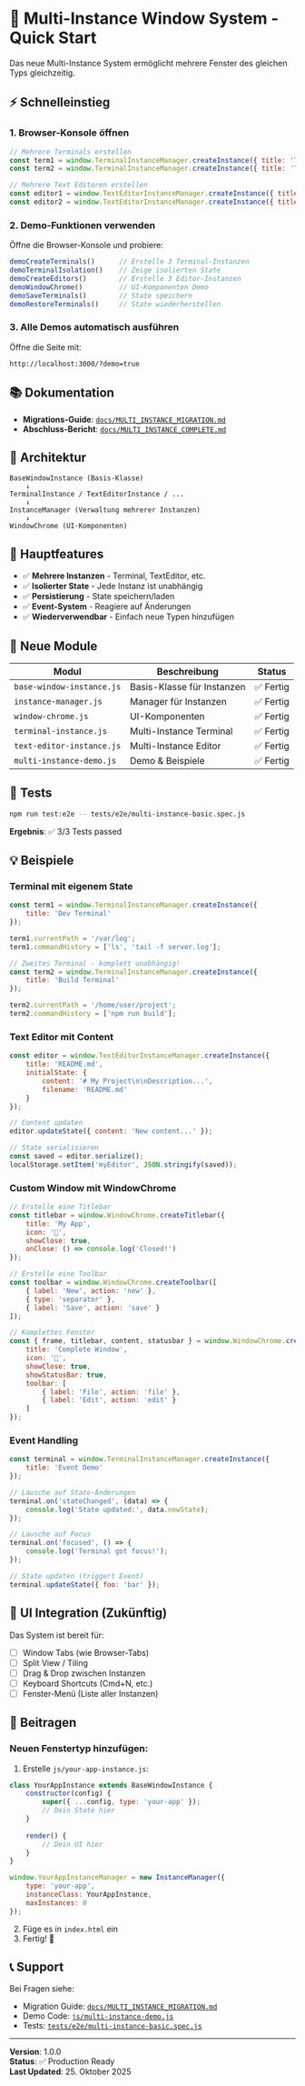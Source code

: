 # 🚀 Multi-Instance Window System - Quick Start

Das neue Multi-Instance System ermöglicht mehrere Fenster des gleichen Typs gleichzeitig.

## ⚡ Schnelleinstieg

### 1. Browser-Konsole öffnen

```javascript
// Mehrere Terminals erstellen
const term1 = window.TerminalInstanceManager.createInstance({ title: 'Terminal 1' });
const term2 = window.TerminalInstanceManager.createInstance({ title: 'Terminal 2' });

// Mehrere Text Editoren erstellen
const editor1 = window.TextEditorInstanceManager.createInstance({ title: 'Document 1' });
const editor2 = window.TextEditorInstanceManager.createInstance({ title: 'Document 2' });
```

### 2. Demo-Funktionen verwenden

Öffne die Browser-Konsole und probiere:

```javascript
demoCreateTerminals()      // Erstelle 3 Terminal-Instanzen
demoTerminalIsolation()    // Zeige isolierten State
demoCreateEditors()        // Erstelle 3 Editor-Instanzen
demoWindowChrome()         // UI-Komponenten Demo
demoSaveTerminals()        // State speichern
demoRestoreTerminals()     // State wiederherstellen
```

### 3. Alle Demos automatisch ausführen

Öffne die Seite mit:
```
http://localhost:3000/?demo=true
```

## 📚 Dokumentation

- **Migrations-Guide**: [`docs/MULTI_INSTANCE_MIGRATION.md`](./MULTI_INSTANCE_MIGRATION.md)
- **Abschluss-Bericht**: [`docs/MULTI_INSTANCE_COMPLETE.md`](./MULTI_INSTANCE_COMPLETE.md)

## 🧩 Architektur

```
BaseWindowInstance (Basis-Klasse)
    ↓
TerminalInstance / TextEditorInstance / ...
    ↓
InstanceManager (Verwaltung mehrerer Instanzen)
    ↓
WindowChrome (UI-Komponenten)
```

## 🎯 Hauptfeatures

- ✅ **Mehrere Instanzen** - Terminal, TextEditor, etc.
- ✅ **Isolierter State** - Jede Instanz ist unabhängig
- ✅ **Persistierung** - State speichern/laden
- ✅ **Event-System** - Reagiere auf Änderungen
- ✅ **Wiederverwendbar** - Einfach neue Typen hinzufügen

## 🔧 Neue Module

| Modul | Beschreibung | Status |
|-------|--------------|--------|
| `base-window-instance.js` | Basis-Klasse für Instanzen | ✅ Fertig |
| `instance-manager.js` | Manager für Instanzen | ✅ Fertig |
| `window-chrome.js` | UI-Komponenten | ✅ Fertig |
| `terminal-instance.js` | Multi-Instance Terminal | ✅ Fertig |
| `text-editor-instance.js` | Multi-Instance Editor | ✅ Fertig |
| `multi-instance-demo.js` | Demo & Beispiele | ✅ Fertig |

## 🧪 Tests

```bash
npm run test:e2e -- tests/e2e/multi-instance-basic.spec.js
```

**Ergebnis**: ✅ 3/3 Tests passed

## 💡 Beispiele

### Terminal mit eigenem State

```javascript
const term1 = window.TerminalInstanceManager.createInstance({ 
    title: 'Dev Terminal' 
});

term1.currentPath = '/var/log';
term1.commandHistory = ['ls', 'tail -f server.log'];

// Zweites Terminal - komplett unabhängig!
const term2 = window.TerminalInstanceManager.createInstance({ 
    title: 'Build Terminal' 
});

term2.currentPath = '/home/user/project';
term2.commandHistory = ['npm run build'];
```

### Text Editor mit Content

```javascript
const editor = window.TextEditorInstanceManager.createInstance({
    title: 'README.md',
    initialState: {
        content: '# My Project\n\nDescription...',
        filename: 'README.md'
    }
});

// Content updaten
editor.updateState({ content: 'New content...' });

// State serialisieren
const saved = editor.serialize();
localStorage.setItem('myEditor', JSON.stringify(saved));
```

### Custom Window mit WindowChrome

```javascript
// Erstelle eine Titlebar
const titlebar = window.WindowChrome.createTitlebar({
    title: 'My App',
    icon: '🚀',
    showClose: true,
    onClose: () => console.log('Closed!')
});

// Erstelle eine Toolbar
const toolbar = window.WindowChrome.createToolbar([
    { label: 'New', action: 'new' },
    { type: 'separator' },
    { label: 'Save', action: 'save' }
]);

// Komplettes Fenster
const { frame, titlebar, content, statusbar } = window.WindowChrome.createWindowFrame({
    title: 'Complete Window',
    icon: '📝',
    showClose: true,
    showStatusBar: true,
    toolbar: [
        { label: 'File', action: 'file' },
        { label: 'Edit', action: 'edit' }
    ]
});
```

### Event Handling

```javascript
const terminal = window.TerminalInstanceManager.createInstance({ 
    title: 'Event Demo' 
});

// Lausche auf State-Änderungen
terminal.on('stateChanged', (data) => {
    console.log('State updated:', data.newState);
});

// Lausche auf Focus
terminal.on('focused', () => {
    console.log('Terminal got focus!');
});

// State updaten (triggert Event)
terminal.updateState({ foo: 'bar' });
```

## 🎨 UI Integration (Zukünftig)

Das System ist bereit für:
- [ ] Window Tabs (wie Browser-Tabs)
- [ ] Split View / Tiling
- [ ] Drag & Drop zwischen Instanzen
- [ ] Keyboard Shortcuts (Cmd+N, etc.)
- [ ] Fenster-Menü (Liste aller Instanzen)

## 🤝 Beitragen

### Neuen Fenstertyp hinzufügen:

1. Erstelle `js/your-app-instance.js`:
```javascript
class YourAppInstance extends BaseWindowInstance {
    constructor(config) {
        super({ ...config, type: 'your-app' });
        // Dein State hier
    }
    
    render() {
        // Dein UI hier
    }
}

window.YourAppInstanceManager = new InstanceManager({
    type: 'your-app',
    instanceClass: YourAppInstance,
    maxInstances: 0
});
```

2. Füge es in `index.html` ein
3. Fertig! 🎉

## 📞 Support

Bei Fragen siehe:
- Migration Guide: [`docs/MULTI_INSTANCE_MIGRATION.md`](./MULTI_INSTANCE_MIGRATION.md)
- Demo Code: [`js/multi-instance-demo.js`](../js/multi-instance-demo.js)
- Tests: [`tests/e2e/multi-instance-basic.spec.js`](../tests/e2e/multi-instance-basic.spec.js)

---

**Version**: 1.0.0  
**Status**: ✅ Production Ready  
**Last Updated**: 25. Oktober 2025
